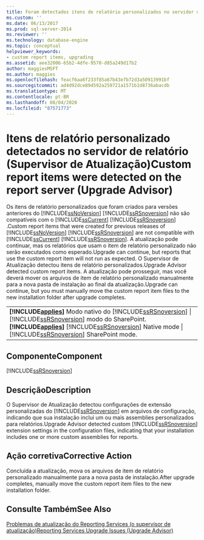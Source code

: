 ```yaml
---
title: Foram detectados itens de relatório personalizados no servidor de relatório (Supervisor de atualização) | Microsoft Docs
ms.custom: ''
ms.date: 06/13/2017
ms.prod: sql-server-2014
ms.reviewer: ''
ms.technology: database-engine
ms.topic: conceptual
helpviewer_keywords:
- custom report items, upgrading
ms.assetid: aee32006-65b2-4dfe-9570-d85a249d17b2
author: maggiesMSFT
ms.author: maggies
ms.openlocfilehash: feacf6aa6f233f85a67b43e7b72d3a50913991bf
ms.sourcegitcommit: ad4d92dce894592a259721a1571b1d8736abacdb
ms.translationtype: MT
ms.contentlocale: pt-BR
ms.lasthandoff: 08/04/2020
ms.locfileid: "87571773"
---
```

# <a name="custom-report-items-were-detected-on-the-report-server-upgrade-advisor"></a><span data-ttu-id="40f0f-102">Itens de relatório personalizado detectados no servidor de relatório (Supervisor de Atualização)</span><span class="sxs-lookup"><span data-stu-id="40f0f-102">Custom report items were detected on the report server (Upgrade Advisor)</span></span>
  <span data-ttu-id="40f0f-103">Os itens de relatório personalizados que foram criados para versões anteriores do [!INCLUDE[ssNoVersion](../../includes/ssnoversion-md.md)] [!INCLUDE[ssRSnoversion](../../includes/ssrsnoversion-md.md)] não são compatíveis com o [!INCLUDE[ssCurrent](../../includes/sscurrent-md.md)] [!INCLUDE[ssRSnoversion](../../includes/ssrsnoversion-md.md)] .</span><span class="sxs-lookup"><span data-stu-id="40f0f-103">Custom report items that were created for previous releases of [!INCLUDE[ssNoVersion](../../includes/ssnoversion-md.md)] [!INCLUDE[ssRSnoversion](../../includes/ssrsnoversion-md.md)] are not compatible with [!INCLUDE[ssCurrent](../../includes/sscurrent-md.md)] [!INCLUDE[ssRSnoversion](../../includes/ssrsnoversion-md.md)].</span></span> <span data-ttu-id="40f0f-104">A atualização pode continuar, mas os relatórios que usam o item de relatório personalizado não serão executados como esperado.</span><span class="sxs-lookup"><span data-stu-id="40f0f-104">Upgrade can continue, but reports that use the custom report item will not run as expected.</span></span> <span data-ttu-id="40f0f-105">O Supervisor de Atualização detectou itens de relatório personalizados.</span><span class="sxs-lookup"><span data-stu-id="40f0f-105">Upgrade Advisor detected custom report items.</span></span> <span data-ttu-id="40f0f-106">A atualização pode prosseguir, mas você deverá mover os arquivos de item de relatório personalizado manualmente para a nova pasta de instalação ao final da atualização.</span><span class="sxs-lookup"><span data-stu-id="40f0f-106">Upgrade can continue, but you must manually move the custom report item files to the new installation folder after upgrade completes.</span></span>  
  
||  
|-|  
|<span data-ttu-id="40f0f-107">**[!INCLUDE[applies](../../includes/applies-md.md)]** Modo nativo do [!INCLUDE[ssRSnoversion](../../includes/ssrsnoversion-md.md)] &#124; [!INCLUDE[ssRSnoversion](../../includes/ssrsnoversion-md.md)] modo do SharePoint.</span><span class="sxs-lookup"><span data-stu-id="40f0f-107">**[!INCLUDE[applies](../../includes/applies-md.md)]**  [!INCLUDE[ssRSnoversion](../../includes/ssrsnoversion-md.md)] Native mode &#124; [!INCLUDE[ssRSnoversion](../../includes/ssrsnoversion-md.md)] SharePoint mode.</span></span>|  
  
## <a name="component"></a><span data-ttu-id="40f0f-108">Componente</span><span class="sxs-lookup"><span data-stu-id="40f0f-108">Component</span></span>  
 [!INCLUDE[ssRSnoversion](../../includes/ssrsnoversion-md.md)]  
  
## <a name="description"></a><span data-ttu-id="40f0f-109">Descrição</span><span class="sxs-lookup"><span data-stu-id="40f0f-109">Description</span></span>  
 <span data-ttu-id="40f0f-110">O Supervisor de Atualização detectou configurações de extensão personalizadas do [!INCLUDE[ssRSnoversion](../../includes/ssrsnoversion-md.md)] em arquivos de configuração, indicando que sua instalação inclui um ou mais assemblies personalizados para relatórios.</span><span class="sxs-lookup"><span data-stu-id="40f0f-110">Upgrade Advisor detected custom [!INCLUDE[ssRSnoversion](../../includes/ssrsnoversion-md.md)] extension settings in the configuration files, indicating that your installation includes one or more custom assemblies for reports.</span></span>  
  
## <a name="corrective-action"></a><span data-ttu-id="40f0f-111">Ação corretiva</span><span class="sxs-lookup"><span data-stu-id="40f0f-111">Corrective Action</span></span>  
 <span data-ttu-id="40f0f-112">Concluída a atualização, mova os arquivos de item de relatório personalizado manualmente para a nova pasta de instalação.</span><span class="sxs-lookup"><span data-stu-id="40f0f-112">After upgrade completes, manually move the custom report item files to the new installation folder.</span></span>  
  
## <a name="see-also"></a><span data-ttu-id="40f0f-113">Consulte Também</span><span class="sxs-lookup"><span data-stu-id="40f0f-113">See Also</span></span>  
 [<span data-ttu-id="40f0f-114">Problemas de atualização do Reporting Services &#40;o supervisor de atualização&#41;</span><span class="sxs-lookup"><span data-stu-id="40f0f-114">Reporting Services Upgrade Issues &#40;Upgrade Advisor&#41;</span></span>](../../../2014/sql-server/install/reporting-services-upgrade-issues-upgrade-advisor.md)  
  
  
